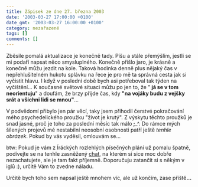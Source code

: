 ```yaml
---
title: Zápisek ze dne 27. března 2003
date: '2003-03-27 17:00:00 +0100'
date_gmt: '2003-03-27 16:00:00 +0100'
category: nezařazené
tags: []
comments: []
---
```

<p>Zběsile pomalá aktualizace je konečně
tady. Píšu a stále přemýšlím, jestli se mi podaří napsat něco smysluplného.
Konečně přišlo jaro, je krásně a konečně můžu jezdit na kole. Taková hodinka
denně plus nějaký čas v nepřehlušitelném hukotu splávku na řece je pro mě ta
správná cesta jak si vyčistit hlavu. I když v poslední době bych asi potřeboval tak
týden na vyčištění... K současné světové situaci můžu po jen to, že &quot;<span style="font-weight:bold">
já se v tom neorientuju</span>&quot; a doufám, že brzy přijde
čas, kdy <span style="font-weight:bold">&quot;na vojáky budu z vejšky srát a všichni
lidi se mnou&quot;</span>... </p>
<p>V podvědomí přibylo jen pár věcí, taky
jsem přihodil čerstvé pokračování mého psychedelického proužku &quot;život je
krutý&quot;. Z výskytu těchto proužků je snad jasné, proč je toho za poslední
měsíc tak málo<strong> ;</strong>_^. Do rámce mých šílených projevů mé
nestabilní neosobní osobnosti patří ještě <i title="tady býval odkaz na soubor 'slunce.htm'">tenhle
obrázek</i>. Pokud by vás vyděsil, omlouvám se...</p>
<p>btw: Pokud je vám z Íráckých rozlehlých
písečných plání už pomalu špatně, podívejte se na tenhle zasněžený <a
href="https://www.actionscripts.co.uk/chat/">chat</a>, na kterém si sice moc dobře
nezachatujete, ale je tam fakt příjemně. Doporučuju zatančit si s někým v iglů :),
určitě Vám to zvedne náladu.</p>
<p>Určitě bych toho sem napsal ještě mnohem
víc, ale už končím, zase příště<span style="font-weight:bold">...</span></p>

